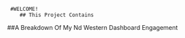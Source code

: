      #WELCOME! 
        ## This Project Contains 
##A Breakdown Of My Nd Western Dashboard Engagement 
              

